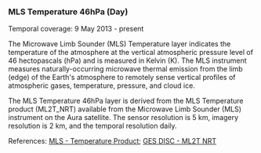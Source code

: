 ### MLS Temperature 46hPa (Day)
Temporal coverage: 9 May 2013 - present

The Microwave Limb Sounder (MLS) Temperature layer indicates the temperature of the atmosphere at the vertical atmospheric pressure level of 46 hectopascals (hPa) and is measured in Kelvin (K). The MLS instrument measures naturally-occurring microwave thermal emission from the limb (edge) of the Earth's atmosphere to remotely sense vertical profiles of atmospheric gases, temperature, pressure, and cloud ice.

The MLS Temperature 46hPa layer is derived from the MLS Temperature product (ML2T_NRT) available from the Microwave Limb Sounder (MLS) instrument on the Aura satellite. The sensor resolution is 5 km, imagery resolution is 2 km, and the temporal resolution daily.

References: [MLS - Temperature Product](https://mls.jpl.nasa.gov/products/temp_product.php); [GES DISC - ML2T NRT](http://disc.sci.gsfc.nasa.gov/Aura/data-holdings/MLS/ml2t_nrt.003.shtml)
